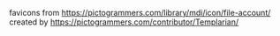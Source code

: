 favicons from https://pictogrammers.com/library/mdi/icon/file-account/ created by https://pictogrammers.com/contributor/Templarian/
